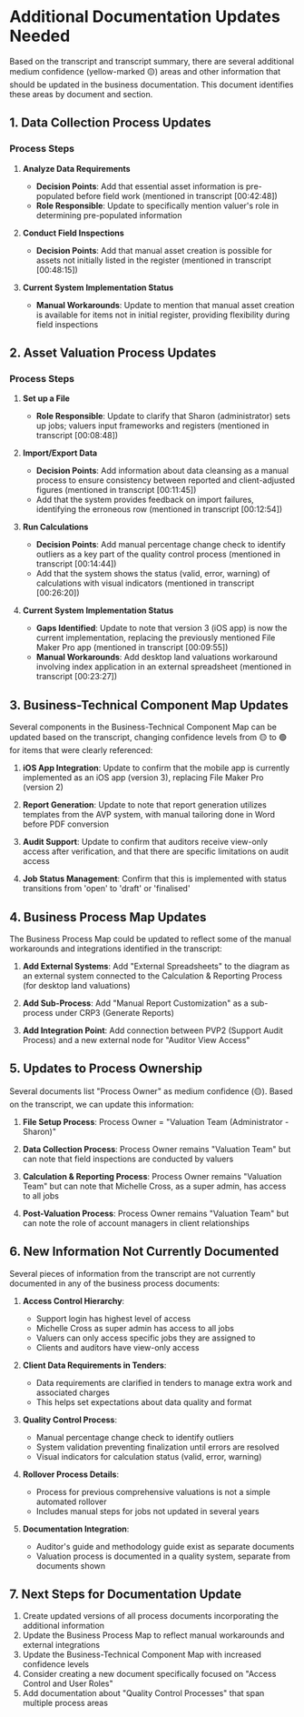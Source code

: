 # Additional Documentation Updates Needed

Based on the transcript and transcript summary, there are several additional medium confidence (yellow-marked 🟡) areas and other information that should be updated in the business documentation. This document identifies these areas by document and section.

## 1. Data Collection Process Updates

### Process Steps
1. **Analyze Data Requirements**
   - **Decision Points**: Add that essential asset information is pre-populated before field work (mentioned in transcript [00:42:48])
   - **Role Responsible**: Update to specifically mention valuer's role in determining pre-populated information

2. **Conduct Field Inspections**
   - **Decision Points**: Add that manual asset creation is possible for assets not initially listed in the register (mentioned in transcript [00:48:15])

3. **Current System Implementation Status**
   - **Manual Workarounds**: Update to mention that manual asset creation is available for items not in initial register, providing flexibility during field inspections

## 2. Asset Valuation Process Updates

### Process Steps
1. **Set up a File**
   - **Role Responsible**: Update to clarify that Sharon (administrator) sets up jobs; valuers input frameworks and registers (mentioned in transcript [00:08:48])

2. **Import/Export Data**
   - **Decision Points**: Add information about data cleansing as a manual process to ensure consistency between reported and client-adjusted figures (mentioned in transcript [00:11:45])
   - Add that the system provides feedback on import failures, identifying the erroneous row (mentioned in transcript [00:12:54])

3. **Run Calculations**
   - **Decision Points**: Add manual percentage change check to identify outliers as a key part of the quality control process (mentioned in transcript [00:14:44])
   - Add that the system shows the status (valid, error, warning) of calculations with visual indicators (mentioned in transcript [00:26:20])

4. **Current System Implementation Status**
   - **Gaps Identified**: Update to note that version 3 (iOS app) is now the current implementation, replacing the previously mentioned File Maker Pro app (mentioned in transcript [00:09:55])
   - **Manual Workarounds**: Add desktop land valuations workaround involving index application in an external spreadsheet (mentioned in transcript [00:23:27])

## 3. Business-Technical Component Map Updates

Several components in the Business-Technical Component Map can be updated based on the transcript, changing confidence levels from 🟡 to 🟢 for items that were clearly referenced:

1. **iOS App Integration**: Update to confirm that the mobile app is currently implemented as an iOS app (version 3), replacing File Maker Pro (version 2)

2. **Report Generation**: Update to note that report generation utilizes templates from the AVP system, with manual tailoring done in Word before PDF conversion

3. **Audit Support**: Update to confirm that auditors receive view-only access after verification, and that there are specific limitations on audit access

4. **Job Status Management**: Confirm that this is implemented with status transitions from 'open' to 'draft' or 'finalised'

## 4. Business Process Map Updates

The Business Process Map could be updated to reflect some of the manual workarounds and integrations identified in the transcript:

1. **Add External Systems**: Add "External Spreadsheets" to the diagram as an external system connected to the Calculation & Reporting Process (for desktop land valuations)

2. **Add Sub-Process**: Add "Manual Report Customization" as a sub-process under CRP3 (Generate Reports)

3. **Add Integration Point**: Add connection between PVP2 (Support Audit Process) and a new external node for "Auditor View Access"

## 5. Updates to Process Ownership

Several documents list "Process Owner" as medium confidence (🟡). Based on the transcript, we can update this information:

1. **File Setup Process**: Process Owner = "Valuation Team (Administrator - Sharon)"

2. **Data Collection Process**: Process Owner remains "Valuation Team" but can note that field inspections are conducted by valuers

3. **Calculation & Reporting Process**: Process Owner remains "Valuation Team" but can note that Michelle Cross, as a super admin, has access to all jobs

4. **Post-Valuation Process**: Process Owner remains "Valuation Team" but can note the role of account managers in client relationships

## 6. New Information Not Currently Documented

Several pieces of information from the transcript are not currently documented in any of the business process documents:

1. **Access Control Hierarchy**:
   - Support login has highest level of access
   - Michelle Cross as super admin has access to all jobs
   - Valuers can only access specific jobs they are assigned to
   - Clients and auditors have view-only access

2. **Client Data Requirements in Tenders**:
   - Data requirements are clarified in tenders to manage extra work and associated charges
   - This helps set expectations about data quality and format

3. **Quality Control Process**:
   - Manual percentage change check to identify outliers
   - System validation preventing finalization until errors are resolved
   - Visual indicators for calculation status (valid, error, warning)

4. **Rollover Process Details**:
   - Process for previous comprehensive valuations is not a simple automated rollover
   - Includes manual steps for jobs not updated in several years

5. **Documentation Integration**:
   - Auditor's guide and methodology guide exist as separate documents
   - Valuation process is documented in a quality system, separate from documents shown

## 7. Next Steps for Documentation Update

1. Create updated versions of all process documents incorporating the additional information
2. Update the Business Process Map to reflect manual workarounds and external integrations
3. Update the Business-Technical Component Map with increased confidence levels
4. Consider creating a new document specifically focused on "Access Control and User Roles"
5. Add documentation about "Quality Control Processes" that span multiple process areas